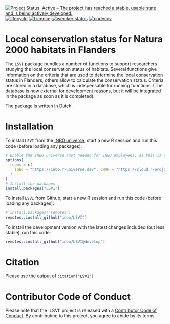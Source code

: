 [![Project Status: Active – The project has reached a stable, usable state and is being actively developed.](https://www.repostatus.org/badges/latest/active.svg)](https://www.repostatus.org/#active)
[![lifecycle](https://img.shields.io/badge/lifecycle-maturing-blue.svg)](https://www.tidyverse.org/lifecycle/#maturing)
[![Licence](https://img.shields.io/badge/licence-GPL--3-blue.svg)](https://www.gnu.org/licenses/gpl-3.0.en.html)
[![wercker status](https://app.wercker.com/status/91ffc2688434d321a85dc5d79fd7c428/s/develop "wercker status")](https://app.wercker.com/project/byKey/91ffc2688434d321a85dc5d79fd7c428)
[![codecov](https://codecov.io/gh/inbo/LSVI/branch/develop/graph/badge.svg)](https://codecov.io/gh/inbo/LSVI)

# Local conservation status for Natura 2000 habitats in Flanders

The `LSVI` package bundles a number of functions to support researchers studying the local conservation status of habitats. Several functions give information on the criteria that are used to determine the local conservation status in Flanders, others allow to calculate the conservation status. Criteria are stored in a database, which is indispensable for running functions. (The database is now external for development reasons, but it will be integrated in the package as soon as it is completed).

The package is written in Dutch.

# Installation

To install `LSVI` from the [INBO universe](https://inbo.r-universe.dev/ui#builds),
start a new R session and run this code (before loading any packages):

```r
# Enable the INBO universe (not needed for INBO employees, as this is the default setting)
options(
  repos = c(
    inbo = "https://inbo.r-universe.dev", CRAN = "https://cloud.r-project.org"
  )
)
# Install the packages
install.packages("LSVI")
```

To install `LSVI` from Github, start a new R session and run this code (before loading any packages):

```r
# install.packages("remotes")
remotes::install_github("inbo/LSVI")
```

To install the development version with the latest changes included (but less stable), run this code: 

```r
remotes::install_github("inbo/LSVI@develop")
```

# Citation

Please use the output of `citation("LSVI")`

# Contributor Code of Conduct

Please note that the 'LSVI' project is released with a [Contributor Code of Conduct](CODE_OF_CONDUCT.md). By contributing to this project, you agree to abide by its terms.
